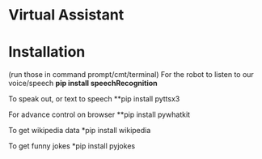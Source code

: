 # Virtual Assistant

# Installation

(run those in command prompt/cmt/terminal) For the robot to listen to our voice/speech **pip install speechRecognition**

To speak out, or text to speech **pip install pyttsx3

For advance control on browser **pip install pywhatkit

To get wikipedia data *pip install wikipedia

To get funny jokes *pip install pyjokes
